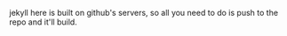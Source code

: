 jekyll here is built on github's servers, so all you need to do is push to
the repo and it'll build.
